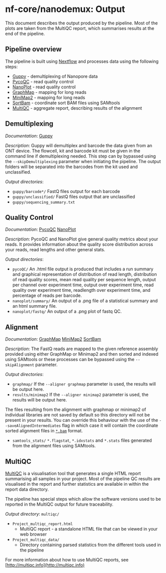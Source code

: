# nf-core/nanodemux: Output

This document describes the output produced by the pipeline. Most of the plots are taken from the MultiQC report, which summarises results at the end of the pipeline.

<!-- TODO nf-core: Write this documentation describing your workflow's output -->

## Pipeline overview
The pipeline is built using [Nextflow](https://www.nextflow.io/)
and processes data using the following steps:

* [Guppy](#guppy) - demultiplexing of Nanopore data
* [PycoQC](#pycoqc) - read quality control
* [NanoPlot](#nanoplot) - read quality control
* [GraphMap](#graphmap) - mapping for long reads
* [MiniMap2](#minimap2) - mapping for long reads
* [SortBam](#sortbam) - coordinate sort BAM files using SAMtools
* [MultiQC](#multiqc) - aggregate report, describing results of the alignment


## Demultiplexing
*Documentation*: 
[Guppy](https://nanoporetech.com/nanopore-sequencing-data-analysis)

*Description*:
Guppy will demultiplex and barcode the data given from an ONT device. The flowcell, kit and barcode kit must be given in the command line if demultiplexing needed. This step can by bypassed using the `--skipDemultiplexing` parameter when initiating the pipeline. The output folders will be separated into the barcodes from the kit used and unclassified.

*Output directories*:
* `guppy/barcode*/`
FastQ files output for each barcode
* `guppy/unclassified/`
FastQ files output that are unclassified
* `guppy/sequencing_summary.txt`


## Quality Control
*Documentation*:
[PycoQC](https://github.com/a-slide/pycoQC)
[NanoPlot](https://github.com/wdecoster/NanoPlot)

*Description*:
PycoQC and NanoPlot give general quality metrics about your reads. It provides information about the quality score distribution across your reads, read lengths and other general stats.

*Output directories*:
* `pycoQC/`
An .html file output is produced that includes a run summary and graphical representation of distribution of read length, distribution of read quality scores, mean read quality per sequence length, output per channel over experiment time, output over experiment time, read quality over experiment time, readlength over experiment time, and percentage of reads per barcode.
* `nanoplot/summary/`
An output of a .png file of a statistical summary and an html summary file.
* `nanoplot/fastq/`
An output of a .png plot of fastq QC.

## Alignment  
*Documentation*:
[GraphMap](https://github.com/isovic/graphmap)
[MiniMap2](https://github.com/lh3/minimap2)
[SortBam](http://www.htslib.org/doc/samtools.html)

*Description*:
The FastQ reads are mapped to the given reference assembly provided using either GraphMap or Minimap2 and then sorted and indexed using SAMtools or these processes can be bypassed using the `--skipAlignment` parameter.

*Output directories*:
 * `graphmap/`
 If the `--aligner graphmap` parameter is used, the results will be output here.
 * `results/minimap2`
 If the `--aligner minimap2` parameter is used, the results will be output here.

 The files resulting from the alignment with graphmap or minimap2 of individual libraries are not saved by default so this directory will not be present in your results. You can override this behaviour with the use of the `--saveAlignedIntermediates` flag in which case it will contain the coordinate sorted alignment files in [`*.bam`](https://samtools.github.io/hts-specs/SAMv1.pdf) format.
 * `samtools_stats/`
 `*.flagstat`, `*.idxstats` and `*.stats` files generated from the alignment files using SAMtools.

## MultiQC
[MultiQC](http://multiqc.info) is a visualisation tool that generates a single HTML report summarising all samples in your project. Most of the pipeline QC results are visualised in the report and further statistics are available in within the report data directory.

The pipeline has special steps which allow the software versions used to be reported in the MultiQC output for future traceability.

*Output directory*: `multiqc/`

* `Project_multiqc_report.html`
  * MultiQC report - a standalone HTML file that can be viewed in your web browser
* `Project_multiqc_data/`
  * Directory containing parsed statistics from the different tools used in the pipeline

For more information about how to use MultiQC reports, see [http://multiqc.info](http://multiqc.info)
